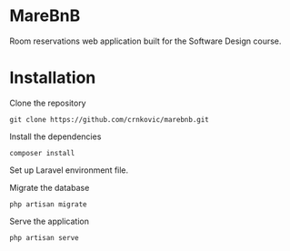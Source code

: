 # MareBnB
Room reservations web application built for the Software Design course.

# Installation
Clone the repository
```
git clone https://github.com/crnkovic/marebnb.git
```

Install the dependencies
```
composer install
```

Set up Laravel environment file.

Migrate the database
```
php artisan migrate
```

Serve the application
```
php artisan serve
```
